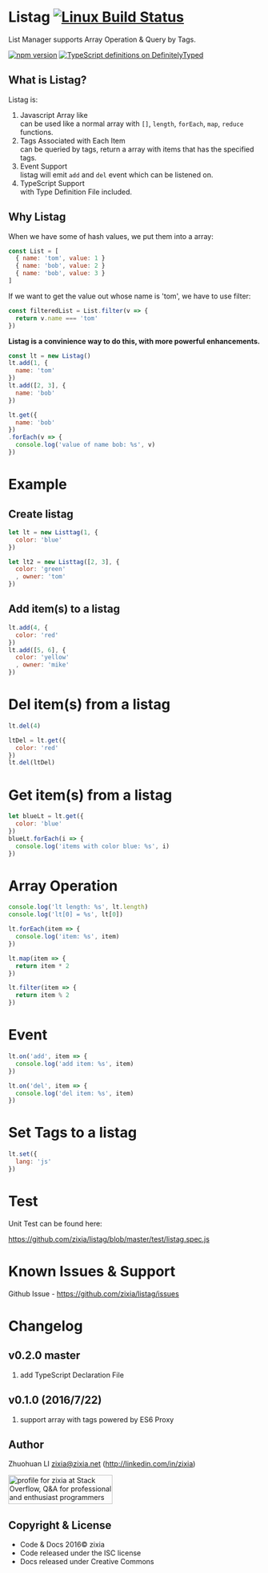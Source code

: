 # Listag [![Linux Build Status](https://travis-ci.org/zixia/listag.svg?branch=master)](https://travis-ci.org/zixia/listag)

List Manager supports Array Operation & Query by Tags.

[![npm version](https://badge.fury.io/js/listag.svg)](https://badge.fury.io/js/listag)
[![TypeScript definitions on DefinitelyTyped](http://definitelytyped.org/badges/standard-flat.svg)](http://definitelytyped.org)


## What is Listag?

Listag is:

1. Javascript Array like  
    can be used like a normal array with `[]`, `length`, `forEach`, `map`, `reduce` functions.
2. Tags Associated with Each Item  
    can be queried by tags, return a array with items that has the specified tags.
3. Event Support  
    listag will emit `add` and `del` event which can be listened on.
4. TypeScript Support  
    with Type Definition File included.

## Why Listag

When we have some of hash values, we put them into a array:

```javascript
const List = [
  { name: 'tom', value: 1 }
  { name: 'bob', value: 2 }
  { name: 'bob', value: 3 }
]
```

If we want to get the value out whose name is 'tom', we have to use filter:

```javascript
const filteredList = List.filter(v => {
  return v.name === 'tom'
})
```

**Listag is a convinience way to do this, with more powerful enhancements.**

```javascript
const lt = new Listag()
lt.add(1, {
  name: 'tom'
})
lt.add([2, 3], {
  name: 'bob'
})

lt.get({
  name: 'bob'
})
.forEach(v => {
  console.log('value of name bob: %s', v)
})
```

# Example

## Create listag


```javascript
let lt = new Listtag(1, {
  color: 'blue'
})

let lt2 = new Listtag([2, 3], {
  color: 'green'
  , owner: 'tom'
})

```

## Add item(s) to a listag

```javascript
lt.add(4, {
  color: 'red'
})
lt.add([5, 6], {
  color: 'yellow'
  , owner: 'mike'
})
```

# Del item(s) from a listag

```javascript
lt.del(4)

ltDel = lt.get({
  color: 'red'
})
lt.del(ltDel)
```

# Get item(s) from a listag

```javascript
let blueLt = lt.get({
  color: 'blue'
})
blueLt.forEach(i => {
  console.log('items with color blue: %s', i)
})
```

# Array Operation

```javascript
console.log('lt length: %s', lt.length)
console.log('lt[0] = %s', lt[0])

lt.forEach(item => {
  console.log('item: %s', item)
})

lt.map(item => {
  return item * 2
})

lt.filter(item => {
  return item % 2
})
```

# Event

```javascript
lt.on('add', item => {
  console.log('add item: %s', item)
})

lt.on('del', item => {
  console.log('del item: %s', item)
})

```

# Set Tags to a listag

```javascript
lt.set({
  lang: 'js'
})
```

# Test

Unit Test can be found here:

https://github.com/zixia/listag/blob/master/test/listag.spec.js

# Known Issues & Support
Github Issue - https://github.com/zixia/listag/issues

# Changelog

## v0.2.0 master
1. add TypeScript Declaration File

## v0.1.0 (2016/7/22)
1. support array with tags powered by ES6 Proxy

Author
-----------------
Zhuohuan LI <zixia@zixia.net> (http://linkedin.com/in/zixia)

<a href="http://stackoverflow.com/users/1123955/zixia">
  <img src="http://stackoverflow.com/users/flair/1123955.png" width="208" height="58" alt="profile for zixia at Stack Overflow, Q&amp;A for professional and enthusiast programmers" title="profile for zixia at Stack Overflow, Q&amp;A for professional and enthusiast programmers">
</a>

Copyright & License
-------------------
* Code & Docs 2016© zixia
* Code released under the ISC license
* Docs released under Creative Commons
